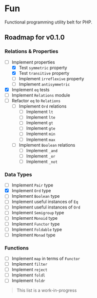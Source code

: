 # Fun

Functional programming utility belt for PHP.

## Roadmap for v0.1.0

### Relations & Properties

- [ ] Implement properties
  - [x] Test `symmetric` property
  - [x] Test `transitive` property
  - [ ] Implement `irreflexive` property
  - [ ] Implement `antisymmetric`
- [x] Implement `eq` tests
- [ ] Implement `Relations` module
- [ ] Refactor `eq` to `Relations`
  - [ ] Implement `Ord` relations
    - [ ] Implement `lt`
    - [ ] Implement `lte`
    - [ ] Implement `gt`
    - [ ] Implement `gte`
    - [ ] Implement `min`
    - [ ] Implement `max`
  - [ ] Implement `Boolean` relations
    - [ ] Implement `_and`
    - [ ] Implement `_or`
    - [ ] Implement `_not`

### Data Types

- [ ] Implement `Pair` type
- [x] Implement `Ord` type
- [ ] Implement `Boolean` type
- [ ] Implement useful instances of `Eq`
- [ ] Implement useful instances of `Ord`
- [ ] Implement `Semigroup` type
- [ ] Implement `Monoid` type
- [ ] Implement `Functor` type
- [ ] Implement `Foldable` type
- [ ] Implement `Monad` type

### Functions

- [ ] Implement `map` in terms of `Functor`
- [ ] Implement `filter`
- [ ] Implement `reject`
- [ ] Implement `foldl`
- [ ] Implement `foldr`

> This list is a work-in-progress
